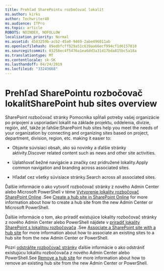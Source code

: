 ```yaml
---
title: Prehľad SharePointu rozbočovač lokalít
ms.author: kirks
author: Techwriter40
ms.audience: ITPro
ms.topic: article
ROBOTS: NOINDEX, NOFOLLOW
localization_priority: Normal
ms.assetid: 4583259b-acb2-45a0-9469-2abe496011ab
ms.openlocfilehash: 89edbfcff929a51c639aa66ecf994cf1d6157810
ms.sourcegitcommit: 03258ec4f5476a1ea6dd3a31d17bda815bc5a18a
ms.translationtype: MT
ms.contentlocale: sk-SK
ms.lasthandoff: 04/24/2019
ms.locfileid: "33243668"
---
```

# <a name="sharepoint-hub-sites-overview"></a><span data-ttu-id="c288f-102">Prehľad SharePointu rozbočovač lokalít</span><span class="sxs-lookup"><span data-stu-id="c288f-102">SharePoint hub sites overview</span></span>

<span data-ttu-id="c288f-103">SharePoint rozbočovač stránky Pomocníka spĺňali potreby vašej organizácie po pripojení a usporiadaní lokalít na základe projektu, oddelenia, divízie, región, atď, takže je ľahšie:</span><span class="sxs-lookup"><span data-stu-id="c288f-103">SharePoint hub sites help you meet the needs of your organization by connecting and organizing sites based on project, department, division, region, etc. making it easier to:</span></span>

- <span data-ttu-id="c288f-104">Objavte súvisiaci obsah, ako sú novinky a ďalšie stránky aktivity.</span><span class="sxs-lookup"><span data-stu-id="c288f-104">Discover related content such as news and other site activities.</span></span>


- <span data-ttu-id="c288f-105">Uplatňovať bežné navigácie a značky cez pridružené lokality.</span><span class="sxs-lookup"><span data-stu-id="c288f-105">Apply common navigation and branding across associated sites.</span></span>


- <span data-ttu-id="c288f-106">Hľadať cez všetky súvisiace stránky.</span><span class="sxs-lookup"><span data-stu-id="c288f-106">Search across all associated sites.</span></span>


<span data-ttu-id="c288f-107">Ďalšie informácie o ako vytvoriť rozbočovač stránky z nového Admin Center alebo Microsoft PowerShell v téme [Vytvorenie lokality rozbočovač SharePoint Online](https://docs.microsoft.com/en-us/sharepoint/create-hub-site) .</span><span class="sxs-lookup"><span data-stu-id="c288f-107">See [Create a hub site in SharePoint Online](https://docs.microsoft.com/en-us/sharepoint/create-hub-site) for more information about how to create a hub site from the new Admin Center or Microsoft PowerShell.</span></span> 

<span data-ttu-id="c288f-108">Ďalšie informácie o tom, ako priradiť existujúce lokality rozbočovač stránky z nového Admin Center alebo PowerShell nájdete v [priradiť lokality SharePoint s lokalitou rozbočovača](https://support.office.com/en-us/article/associate-a-sharepoint-site-with-a-hub-site-ae0009fd-af04-4d3d-917d-88edb43efc05) .</span><span class="sxs-lookup"><span data-stu-id="c288f-108">See [Associate a SharePoint site with a hub site](https://support.office.com/en-us/article/associate-a-sharepoint-site-with-a-hub-site-ae0009fd-af04-4d3d-917d-88edb43efc05) for more information about how to associate an existing sites to a hub site from the new Admin Center or PowerShell.</span></span>  

<span data-ttu-id="c288f-109">Pozri [odstráňte rozbočovač stránky](https://docs.microsoft.com/en-us/sharepoint/remove-hub-site) ďalšie informácie o ako odstrániť existujúcu lokalitu rozbočovača z nového Admin Center alebo PowerShell.</span><span class="sxs-lookup"><span data-stu-id="c288f-109">See [Remove a hub site](https://docs.microsoft.com/en-us/sharepoint/remove-hub-site) for more information about how to remove an existing hub site from the new Admin Center or PowerShell.</span></span> 
